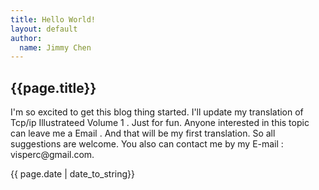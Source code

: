 ```yaml
---
title: Hello World!
layout: default
author:
  name: Jimmy Chen
---
```


<h2>{{page.title}}</h2>

<p>I'm so excited to get this blog thing started. I'll update my translation of Tcp/ip Illustrateed Volume 1 . Just for fun.
Anyone interested in this topic can leave me a Email . And that will be my first translation. So all suggestions are welcome. You also can contact me by my E-mail : visperc@gmail.com.</p>
<p>{{ page.date | date_to_string}}</p>